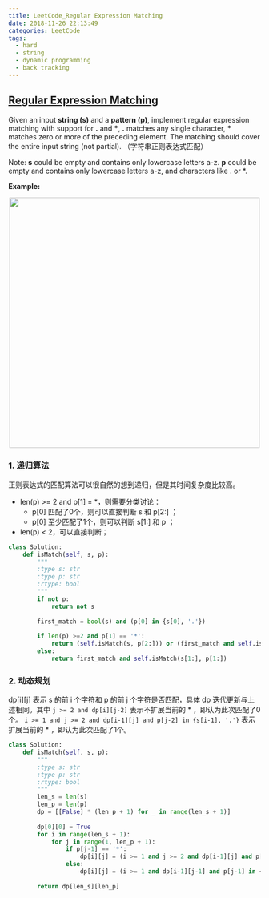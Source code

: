 ```yaml
---
title: LeetCode_Regular Expression Matching
date: 2018-11-26 22:13:49
categories: LeetCode
tags: 
  - hard
  - string
  - dynamic programming
  - back tracking
---
```


## [Regular Expression Matching](https://leetcode.com/problems/regular-expression-matching/)

Given an input **string (s)** and a **pattern (p)**, implement regular expression matching with support for **.** and **\***, **.** matches any single character, **\*** matches zero or more of the preceding element. The matching should cover the entire input string (not partial).
（字符串正则表达式匹配）

<!--more-->

Note:
**s** could be empty and contains only lowercase letters a-z.
**p** could be empty and contains only lowercase letters a-z, and characters like . or \*.

**Example:**

<div align=center>
	<img src="/images/leetcode_10.png" width = "500" align=center/>
</div>

### 1. 递归算法
正则表达式的匹配算法可以很自然的想到递归，但是其时间复杂度比较高。
  - len(p) >= 2 and p[1] = \*，则需要分类讨论：
  	 - p[0] 匹配了0个，则可以直接判断 s 和 p[2:] ；
  	 - p[0] 至少匹配了1个，则可以判断 s[1:] 和 p ；
  - len(p) < 2，可以直接判断；

```python
class Solution:
    def isMatch(self, s, p):
        """
        :type s: str
        :type p: str
        :rtype: bool
        """
        if not p:
            return not s
        
        first_match = bool(s) and (p[0] in {s[0], '.'})
        
        if len(p) >=2 and p[1] == '*':
            return (self.isMatch(s, p[2:])) or (first_match and self.isMatch(s[1:], p))
        else:
            return first_match and self.isMatch(s[1:], p[1:])
```

### 2. 动态规划
dp[i][j] 表示 s 的前 i 个字符和 p 的前 j 个字符是否匹配，具体 dp 迭代更新与上述相同。其中 `j >= 2 and dp[i][j-2]` 表示不扩展当前的 \* ，即认为此次匹配了0个。 `i >= 1 and j >= 2 and dp[i-1][j] and p[j-2] in {s[i-1], '.'}` 表示扩展当前的 \* ，即认为此次匹配了1个。

```python
class Solution:
    def isMatch(self, s, p):
        """
        :type s: str
        :type p: str
        :rtype: bool
        """
        len_s = len(s)
        len_p = len(p)
        dp = [[False] * (len_p + 1) for _ in range(len_s + 1)]
        
        dp[0][0] = True
        for i in range(len_s + 1):
            for j in range(1, len_p + 1):
                if p[j-1] == '*':
                    dp[i][j] = (i >= 1 and j >= 2 and dp[i-1][j] and p[j-2] in {s[i-1], '.'}) or (j >= 2 and dp[i][j-2])
                else:
                    dp[i][j] = (i >= 1 and dp[i-1][j-1] and p[j-1] in {s[i-1], '.'})
                    
        return dp[len_s][len_p]
```






